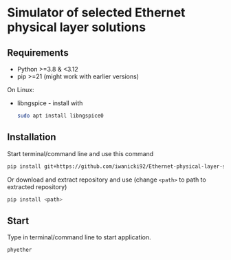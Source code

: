 # Simulator of selected Ethernet physical layer solutions

## Requirements

* Python >=3.8 & <3.12
* pip >=21 (might work with earlier versions)

On Linux:

* libngspice - install with

    ```sh
    sudo apt install libngspice0
    ```

## Installation

Start terminal/command line and use this command

```sh
pip install git+https://github.com/iwanicki92/Ethernet-physical-layer-simulator.git
```

Or download and extract repository and use (change `<path>` to path to extracted repository)

```sh
pip install <path>
```

## Start

Type in terminal/command line to start application.

```sh
phyether
```
